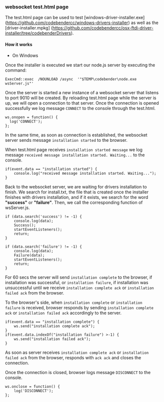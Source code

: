 ### websocket test.html page

The test.html page can be used to test [windows-driver-installer.exe] (https://github.com/codebendercc/windows-drivers-installer) as well as the [driver-installer.mpkg] (https://github.com/codebendercc/osx-ftdi-driver-installer/tree/codebenderDrivers).

#### How it works
- On Windows

Once the installer is executed we start our node.js server by executing the command:   

```ExecCmd::exec  /NOUNLOAD /async  '"$TEMP\codebender\node.exe wsServer.js"'```

Once the server is started a new instance of a websocket server that listens to port 9010 will be created. 
By reloading test.html page while the server is up, we will open a connection to that server. Once the connection is opened successfully we log message `CONNECT` to the console through the test.html.

```
ws.onopen = function() {
  log('CONNECT');
};
```

 In the same time, as soon as connection is established, the websocket server sends message `installation started` to the browser.

 When test.html page receives `installation started message` we log message `received message installation started. Waiting...` to the console.

```
if(event.data == "installation started") {
	console.log("received message installation started. Waiting...");
}
```

Back to the websocket server, we are waiting for drivers installation to finish. We search for install.txt, the file that is created once the installer finishes with drivers installation, and if it exists, we search for the word **"success"** or **"failure"**. Then, we call the corresponding function of wsServer.js. 

```
if (data.search('success') != -1) {
    console.log(data);
    Success();
    startEventListeners();
    return;
}

if (data.search('failure') != -1) {
    console.log(data);
    Failure(data);
    startEventListeners();
    return;
}
```

For 60 secs the server will send `installation complete` to the browser, if installation was successful, or `installation failure`, if installation was unsuccessful until we receive `installation complete ack` or `installation failed ack` from the browser.

To the browser's side, when `installation complete` or `installation failure` is received, browser responds by sending `installation complete ack` or `installation failed ack` accordingly to the server.

```
if(event.data == "installation complete") {
	ws.send("installation complete ack");
}
if(event.data.indexOf("installation failure") >-1) {
	ws.send("installation failed ack");
}
```

As soon as server receives `installation complete ack` or `installation failed ack` from the browser, responds with `ack ack` and closes the connection.

Once the connection is closed, browser logs message `DISCONNECT` to the console.

```
ws.onclose = function() {
	log('DISCONNECT');
};
```
